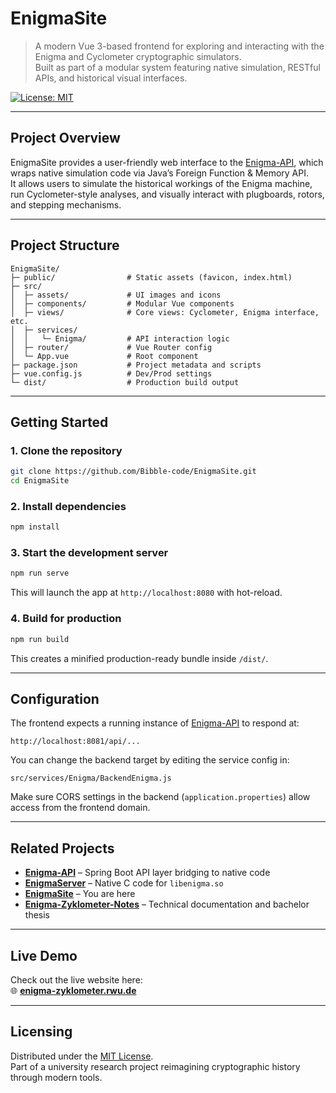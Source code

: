 # EnigmaSite

> A modern Vue 3-based frontend for exploring and interacting with the Enigma and Cyclometer cryptographic simulators.  
> Built as part of a modular system featuring native simulation, RESTful APIs, and historical visual interfaces.

[![License: MIT](https://img.shields.io/badge/License-MIT-yellow.svg)](../LICENSE)

---

## Project Overview

EnigmaSite provides a user-friendly web interface to the [Enigma-API](https://github.com/UPEV1sion/Enigma-API), which wraps native simulation code via Java’s Foreign Function & Memory API.  
It allows users to simulate the historical workings of the Enigma machine, run Cyclometer-style analyses, and visually interact with plugboards, rotors, and stepping mechanisms.

---

## Project Structure

```
EnigmaSite/
├─ public/                # Static assets (favicon, index.html)
├─ src/
│  ├─ assets/             # UI images and icons
│  ├─ components/         # Modular Vue components
│  ├─ views/              # Core views: Cyclometer, Enigma interface, etc.
│  ├─ services/
│  │   └─ Enigma/         # API interaction logic
│  ├─ router/             # Vue Router config
│  └─ App.vue             # Root component
├─ package.json           # Project metadata and scripts
├─ vue.config.js          # Dev/Prod settings
└─ dist/                  # Production build output
```

---

## Getting Started

### 1. Clone the repository

```bash
git clone https://github.com/Bibble-code/EnigmaSite.git
cd EnigmaSite
```

### 2. Install dependencies

```bash
npm install
```

### 3. Start the development server

```bash
npm run serve
```

This will launch the app at `http://localhost:8080` with hot-reload.

### 4. Build for production

```bash
npm run build
```

This creates a minified production-ready bundle inside `/dist/`.

---

## Configuration

The frontend expects a running instance of [Enigma-API](https://github.com/UPEV1sion/Enigma-API) to respond at:

```http
http://localhost:8081/api/...
```

You can change the backend target by editing the service config in:
```
src/services/Enigma/BackendEnigma.js
```

Make sure CORS settings in the backend (`application.properties`) allow access from the frontend domain.

---

## Related Projects

- **[Enigma-API](https://github.com/UPEV1sion/Enigma-API)** – Spring Boot API layer bridging to native code  
- **[EnigmaServer](https://github.com/UPEV1sion/Enigma/tree/server)** – Native C code for `libenigma.so`  
- **[EnigmaSite](https://github.com/Bibble-code/EnigmaSite)** – You are here  
- **[Enigma-Zyklometer-Notes](https://github.com/Bibble-code/Enigma-Zyklometer-Notes)** – Technical documentation and bachelor thesis


---

## Live Demo

Check out the live website here:  
🌐 **[enigma-zyklometer.rwu.de](https://enigma-zyklometer.rwu.de)**

---
## Licensing

Distributed under the [MIT License](../LICENSE).  
Part of a university research project reimagining cryptographic history through modern tools.
